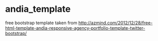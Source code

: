 andia_template
==============

free bootstrap template taken from http://azmind.com/2012/12/28/free-html-template-andia-responsive-agency-portfolio-template-twitter-bootstrap/